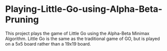 # Playing-Little-Go-using-Alpha-Beta-Pruning
This project plays the game of Little Go using the Alpha-Beta Minimax Algorithm. Little Go is the same as the traditional game of GO, but is played on a 5x5 board rather than a 19x19 board.
